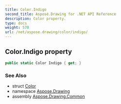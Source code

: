 ```yaml
---
title: Color.Indigo
second_title: Aspose.Drawing for .NET API Reference
description: Color property. 
type: docs
weight: 570
url: /net/aspose.drawing/color/indigo/
---
```

## Color.Indigo property

```csharp
public static Color Indigo { get; }
```

### See Also

* struct [Color](../)
* namespace [Aspose.Drawing](../../color/)
* assembly [Aspose.Drawing.Common](../../../)


